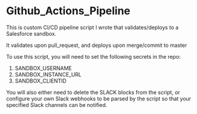 # Github_Actions_Pipeline
This is custom CI/CD pipeline script I wrote that validates/deploys to a Salesforce sandbox.

It validates upon pull_request, and deploys upon merge/commit to master

To use this script, you will need to set the following secrets in the repo:
1. SANDBOX_USERNAME
2. SANDBOX_INSTANCE_URL
3. SANDBOX_CLIENTID

You will also either need to delete the SLACK blocks from the script, or configure your own Slack webhooks to be parsed by the script so that your specified Slack channels can be notified.
